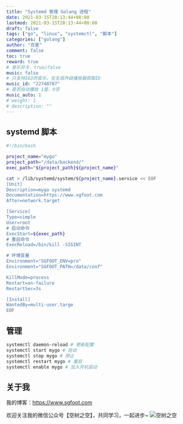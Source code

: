 ```yaml
---
title: "Systemd 管理 Golang 进程"
date: 2021-03-15T20:13:44+08:00
lastmod: 2021-03-15T20:13:44+08:00
draft: false
tags: ["go", "linux", "systemctl", "脚本"]
categories: ["golang"]
author: "百里"
comment: false
toc: true
reward: true
# 音乐开关，true/false
music: false
# 只支持163的音乐，在生成外链播放器获取ID
music_id: "22748787"
# 是否自动播放 1是，0否
music_auto: 1
# weight: 1
# description: ""
---
```






## systemd 脚本

```sh 
#!/bin/bash

project_name="mygo"
project_path="/data/backend/"
exec_path="${project_path}${project_name}"

cat > /lib/systemd/system/${project_name}.service << EOF
[Unit]
Description=mygo systemd
Documentation=https://www.sgfoot.com
After=network.target

[Service]
Type=simple
User=root
# 启动命令
ExecStart=${exec_path}
# 重启命令
ExecReload=/bin/kill -SIGINT 

# 环境变量
Environment="SGFOOT_ENV=pro"
Environment="SGFOOT_PATH=/data/conf"

KillMode=process
Restart=on-failure
RestartSec=3s

[Install]
WantedBy=multi-user.targe
EOF
```

## 管理

```sh
systemctl daemon-reload # 更新配置
systemctl start mygo # 启动
systemctl stop mygo # 停止
systemctl restart mygo # 重启
systemctl enable mygo # 加入开机启动
```



## 关于我
我的博客：https://www.sgfoot.com

欢迎关注我的微信公众号【空树之空】，共同学习，一起进步~
![空树之空](https://cdn.jsdelivr.net/gh/yezihack/assets/b/20210122112114.png?imageslim)
